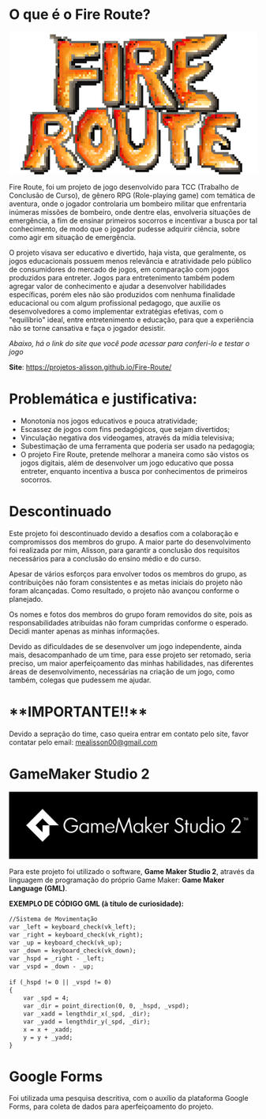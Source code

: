 # O que é o Fire Route?

<div align="center"><img src="spr_LOGO.png" width="546" height="288"/> </div> 

Fire Route, foi um projeto de jogo desenvolvido para TCC (Trabalho de Conclusão de Curso), de gênero RPG (Role-playing game) com temática de aventura, onde o jogador controlaria um bombeiro militar que enfrentaria inúmeras missões de bombeiro, onde dentre elas, envolveria situações de emergência, a fim de ensinar primeiros socorros e incentivar a busca por tal conhecimento, de modo que o jogador pudesse adquirir ciência, sobre como agir em situação de emergência. 

O projeto visava ser educativo e divertido, haja vista, que geralmente, os jogos educacionais possuem menos relevância e atratividade pelo público de consumidores do mercado de jogos, em comparação com jogos produzidos para entreter. Jogos para entretenimento também podem agregar valor de conhecimento e ajudar a desenvolver habilidades específicas, porém eles não são produzidos com nenhuma finalidade educacional ou com algum profissional pedagogo, que auxilie os desenvolvedores a como implementar extratégias efetivas, com o "equilíbrio" ideal, entre entretenimento e educação, para que a experiência não se torne cansativa e faça o jogador desistir.

_Abaixo, há o link do site que você pode acessar para conferi-lo e testar o jogo_

**Site**:  https://projetos-alisson.github.io/Fire-Route/

# Problemática e justificativa:

<ul>
  <li>Monotonia nos jogos educativos e pouca atratividade; </li>
<li>Escassez de jogos com fins pedagógicos, que sejam divertidos;</li>
<li>Vinculação negativa dos videogames, através da mídia televisiva;</li>
<li>Subestimação de uma ferramenta que poderia ser usado na pedagogia;</li>
<li>O projeto Fire Route, pretende melhorar a maneira como são vistos os jogos digitais, além de desenvolver um jogo educativo que possa entreter, enquanto incentiva a busca por conhecimentos de primeiros socorros.</li>
</ul>

# Descontinuado

Este projeto foi descontinuado devido a desafios com a colaboração e compromissos dos membros do grupo. A maior parte do desenvolvimento foi realizada por mim, Alisson, para garantir a conclusão dos requisitos necessários para a conclusão do ensino médio e do curso.

Apesar de vários esforços para envolver todos os membros do grupo, as contribuições não foram consistentes e as metas iniciais do projeto não foram alcançadas. Como resultado, o projeto não avançou conforme o planejado.

Os nomes e fotos dos membros do grupo foram removidos do site, pois as responsabilidades atribuídas não foram cumpridas conforme o esperado. Decidi manter apenas as minhas informações.

Devido as dificuldades de se desenvolver um jogo independente, ainda mais, desacompanhado de um time, para esse projeto ser retomado, seria preciso, um maior aperfeiçoamento das minhas habilidades, nas diferentes áreas de desenvolvimento, necessárias na criação de um jogo, como também, colegas que pudessem me ajudar.


<h1>**IMPORTANTE!!**</h1>

Devido a sepração do time, caso queira entrar em contato pelo site, favor contatar pelo email: mealisson00@gmail.com 



# GameMaker Studio 2  

<div ><img src="GameMaker_Studio_2.png"> </div> 

Para este projeto foi utilizado o software, **Game Maker Studio 2**, através da linguagem de programação do próprio Game Maker: **Game Maker Language** **(GML)**. 

**EXEMPLO DE CÓDIGO GML (à título de curiosidade):**

```
//Sistema de Movimentação
var _left = keyboard_check(vk_left);
var _right = keyboard_check(vk_right);
var _up = keyboard_check(vk_up);
var _down = keyboard_check(vk_down);
var _hspd = _right - _left;
var _vspd = _down - _up;

if (_hspd != 0 || _vspd != 0)
{
    var _spd = 4;
    var _dir = point_direction(0, 0, _hspd, _vspd);
    var _xadd = lengthdir_x(_spd, _dir);
    var _yadd = lengthdir_y(_spd, _dir);
    x = x + _xadd;
    y = y + _yadd;
}
```

# Google Forms
Foi utilizada uma pesquisa descritiva, com o auxílio da plataforma Google Forms, para coleta de dados para aperfeiçoamento do projeto. 




